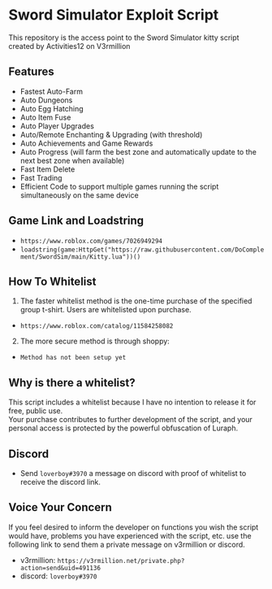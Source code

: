 # Sword Simulator Exploit Script
This repository is the access point to the Sword Simulator kitty script created by Activities12 on V3rmillion

## Features
- Fastest Auto-Farm
- Auto Dungeons
- Auto Egg Hatching
- Auto Item Fuse
- Auto Player Upgrades
- Auto/Remote Enchanting & Upgrading (with threshold)
- Auto Achievements and Game Rewards
- Auto Progress (will farm the best zone and automatically update to the next best zone when available)
- Fast Item Delete
- Fast Trading
- Efficient Code to support multiple games running the script simultaneously on the same device

## Game Link and Loadstring
- ```https://www.roblox.com/games/7026949294```
- ```loadstring(game:HttpGet("https://raw.githubusercontent.com/DoComplement/SwordSim/main/Kitty.lua"))()```

## How To Whitelist
1) The faster whitelist method is the one-time purchase of the specified group t-shirt. Users are whitelisted upon purchase.
- ```https://www.roblox.com/catalog/11584258082```  

2) The more secure method is through shoppy:  
- ```Method has not been setup yet```

## Why is there a whitelist?
This script includes a whitelist because I have no intention to release it for free, public use.   
Your purchase contributes to further development of the script, and your personal access is protected by the powerful obfuscation of Luraph.

## Discord 
- Send ```loverboy#3970``` a message on discord with proof of whitelist to receive the discord link.

## Voice Your Concern
If you feel desired to inform the developer on functions you wish the script would have, problems you have experienced with the script, etc. use the following link to send them a private message on v3rmillion or discord.   
- v3rmillion: ```https://v3rmillion.net/private.php?action=send&uid=491136```  
- discord: ```loverboy#3970```
